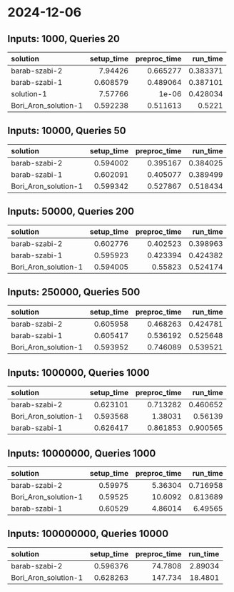 # 2024-12-06

## Inputs: 1000, Queries 20

| solution             |   setup_time |   preproc_time |   run_time |
|:---------------------|-------------:|---------------:|-----------:|
| barab-szabi-2        |     7.94426  |       0.665277 |   0.383371 |
| barab-szabi-1        |     0.608579 |       0.489064 |   0.387101 |
| solution-1           |     7.57766  |       1e-06    |   0.428034 |
| Bori_Aron_solution-1 |     0.592238 |       0.511613 |   0.5221   |

## Inputs: 10000, Queries 50

| solution             |   setup_time |   preproc_time |   run_time |
|:---------------------|-------------:|---------------:|-----------:|
| barab-szabi-2        |     0.594002 |       0.395167 |   0.384025 |
| barab-szabi-1        |     0.602091 |       0.405077 |   0.389499 |
| Bori_Aron_solution-1 |     0.599342 |       0.527867 |   0.518434 |

## Inputs: 50000, Queries 200

| solution             |   setup_time |   preproc_time |   run_time |
|:---------------------|-------------:|---------------:|-----------:|
| barab-szabi-2        |     0.602776 |       0.402523 |   0.398963 |
| barab-szabi-1        |     0.595923 |       0.423394 |   0.424382 |
| Bori_Aron_solution-1 |     0.594005 |       0.55823  |   0.524174 |

## Inputs: 250000, Queries 500

| solution             |   setup_time |   preproc_time |   run_time |
|:---------------------|-------------:|---------------:|-----------:|
| barab-szabi-2        |     0.605958 |       0.468263 |   0.424781 |
| barab-szabi-1        |     0.605417 |       0.536192 |   0.525648 |
| Bori_Aron_solution-1 |     0.593952 |       0.746089 |   0.539521 |

## Inputs: 1000000, Queries 1000

| solution             |   setup_time |   preproc_time |   run_time |
|:---------------------|-------------:|---------------:|-----------:|
| barab-szabi-2        |     0.623101 |       0.713282 |   0.460652 |
| Bori_Aron_solution-1 |     0.593568 |       1.38031  |   0.56139  |
| barab-szabi-1        |     0.626417 |       0.861853 |   0.900565 |

## Inputs: 10000000, Queries 1000

| solution             |   setup_time |   preproc_time |   run_time |
|:---------------------|-------------:|---------------:|-----------:|
| barab-szabi-2        |      0.59975 |        5.36304 |   0.716958 |
| Bori_Aron_solution-1 |      0.59525 |       10.6092  |   0.813689 |
| barab-szabi-1        |      0.60529 |        4.86014 |   6.49565  |

## Inputs: 100000000, Queries 10000

| solution             |   setup_time |   preproc_time |   run_time |
|:---------------------|-------------:|---------------:|-----------:|
| barab-szabi-2        |     0.596376 |        74.7808 |    2.89034 |
| Bori_Aron_solution-1 |     0.628263 |       147.734  |   18.4801  |